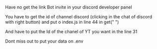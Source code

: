 Have no get the link Bot invite in your discord developer panel

You have to get the id of channel discord (clicking in the chat of discord with right button) and put o index.js in line 44 in get(" ")

And have to put the Id of the chanel of YT you want in the line 31

Dont miss out to put your data on .env